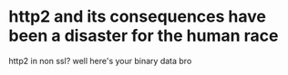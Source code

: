 # http2 and its consequences have been a disaster for the human race

http2 in non ssl? well here's your binary data bro

